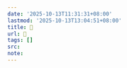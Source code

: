 ```yaml
---
date: '2025-10-13T11:31:31+08:00'
lastmod: '2025-10-13T13:04:51+08:00'
title: 󰩯
url: 󰩯
tags: []
src:
note:
---
```

